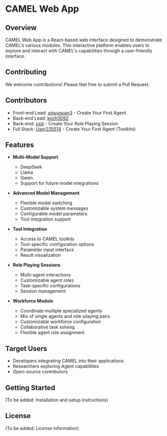 # CAMEL Web App

## Overview
CAMEL Web App is a React-based web interface designed to demonstrate CAMEL's various modules. This interactive platform enables users to explore and interact with CAMEL's capabilities through a user-friendly interface.

## Contributing
We welcome contributions! Please feel free to submit a Pull Request.

## Contributors
- Front-end Lead: [xinyuguan3](https://github.com/xinyuguan3) - Create Your First Agent
- Back-end Lead: [koch3092](https://github.com/koch3092)
- Back-end: [xzjjj](https://github.com/xzjjj) - Create Your Role Playing Session
- Full Stack: [User235514](https://github.com/User235514) - Create Your First Agent (Toolkits)

## Features
- **Multi-Model Support**
  - DeepSeek
  - Llama
  - Qwen
  - Support for future model integrations

- **Advanced Model Management**
  - Flexible model switching
  - Customizable system messages
  - Configurable model parameters
  - Tool integration support

- **Tool Integration**
  - Access to CAMEL toolkits
  - Tool-specific configuration options
  - Parameter input interface
  - Result visualization

- **Role Playing Sessions**
  - Multi-agent interactions
  - Customizable agent roles
  - Task-specific configurations
  - Session management

- **Workforce Module**
  - Coordinate multiple specialized agents
  - Mix of single agents and role-playing pairs
  - Customizable workforce configuration
  - Collaborative task solving
  - Flexible agent role assignment

## Target Users
- Developers integrating CAMEL into their applications
- Researchers exploring Agent capabilities
- Open-source contributors

## Getting Started
(To be added: Installation and setup instructions)

## License
(To be added: License information)
